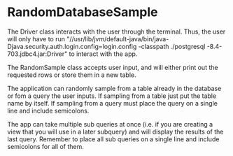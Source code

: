 # RandomDatabaseSample

The Driver class interacts with the user through the terminal. Thus, the user will only have to run "//usr/lib/jvm/default-java/bin/java-Djava.security.auth.login.config=login.config -classpath ./postgresql -8.4-703.jdbc4.jar:Driver" to interact with the app. 

The RandomSample class accepts user input, and will either print out the requested rows or store them in a new table.

The application can randomly sample from a table already in the database or fom a query the user inputs. If sampling from a table just put the table name by itself. If sampling from a query must place the query on a single line and include semicolons.

The app can take multiple sub queries at once (i.e. if you are creating a view that you will use in a later subquery) and will display the results of the last query. Remember to place all sub queries on a single line and include semicolons for all of them.
